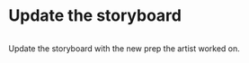 # Update the storyboard

<figure><img src="../../../../.gitbook/assets/screenshot 2025-01-15 9.44.36.png" alt=""><figcaption></figcaption></figure>

Update the storyboard with the new prep the artist worked on.
